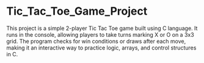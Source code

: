 # Tic_Tac_Toe_Game_Project
This project is a simple 2-player Tic Tac Toe game built using C language. It runs in the console, allowing players to take turns marking X or O on a 3x3 grid. The program checks for win conditions or draws after each move, making it an interactive way to practice logic, arrays, and control structures in C.
